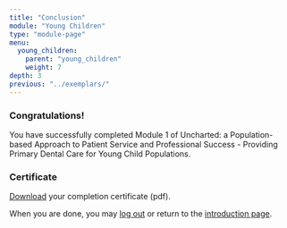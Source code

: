 ```yaml
---
title: "Conclusion"
module: "Young Children"
type: "module-page"
menu:
  young_children:
    parent: "young_children"
    weight: 7
depth: 3
previous: "../exemplars/"
---
```

<h3>Congratulations!</h3><div class="pageblock"><div class="maintext"><p>You have successfully completed Module 1 of Uncharted: a Population-based Approach to Patient Service and Professional Success - Providing Primary Dental Care for Young Child Populations.</p>
</div>
</div><h3>Certificate</h3><div class="pageblock"><div class="maintext">
<p><a href="https://www1.columbia.edu/sec/ccnmtl/remote/static/pass/pdf/PASS_Completion_Certificate.pdf" target="blank">Download</a> your completion certificate (pdf).</p>
<p>When you are done, you may <a href="http://pass.ccnmtl.columbia.edu/logout/">log out</a> or return to the <a href="http://pass.ccnmtl.columbia.edu/">introduction page</a>.</p>
</div>
</div>